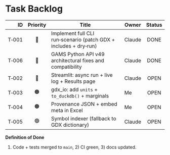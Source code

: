 # Task Backlog

| ID | Priority | Title | Owner | Status |
|---:|:-------:|-------|-------|:-----:|
| T‑001 | 🔴 | Implement full CLI run‑scenario (patch GDX + includes + dry‑run) | Claude | DONE |
| T‑006 | 🔴 | GAMS Python API v49 architectural fixes and compatibility | Claude | DONE |
| T‑002 | 🔴 | Streamlit: async run + live log + Results page | Claude | OPEN |
| T‑003 | 🟠 | gdx_io: add `units` + `to_duckdb()` + marginals | Me | OPEN |
| T‑004 | 🟠 | Provenance JSON + embed meta in Excel | Me | OPEN |
| T‑005 | 🟢 | Symbol indexer (fallback to GDX dictionary) | Claude | OPEN |

**Definition of Done**
1) Code + tests merged to `main`, 2) CI green, 3) docs updated.
